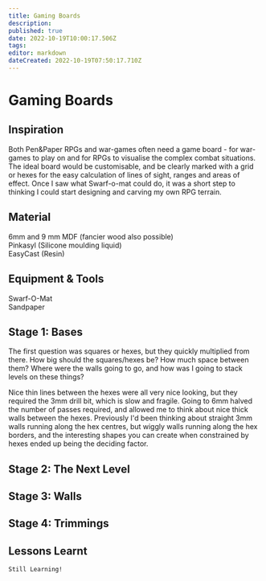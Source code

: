 ```yaml
---
title: Gaming Boards
description: 
published: true
date: 2022-10-19T10:00:17.506Z
tags: 
editor: markdown
dateCreated: 2022-10-19T07:50:17.710Z
---
```


# Gaming Boards

## Inspiration

Both Pen&Paper RPGs and war-games often need a game board - for war-games to play on and for RPGs to visualise the complex combat situations. The ideal board would be customisable, and be clearly marked with a grid or hexes for the easy calculation of lines of sight, ranges and areas of effect. Once I saw what Swarf-o-mat could do, it was a short step to thinking I could start designing and carving my own RPG terrain.

## Material

6mm and 9 mm MDF (fancier wood also possible)  
Pinkasyl (Silicone moulding liquid)  
EasyCast (Resin)  

## Equipment & Tools

Swarf-O-Mat  
Sandpaper  

## Stage 1: Bases

The first question was squares or hexes, but they quickly multiplied from there. How big should the squares/hexes be? How much space between them? Where were the walls going to go, and how was I going to stack levels on these things?

Nice thin lines between the hexes were all very nice looking, but they required the 3mm drill bit, which is slow and fragile. Going to 6mm halved the number of passes required, and allowed me to think about nice thick walls between the hexes. Previously I'd been thinking about straight 3mm walls running along the hex centres, but wiggly walls running along the hex borders, and the interesting shapes you can create when constrained by hexes ended up being the deciding factor.

## Stage 2: The Next Level

## Stage 3: Walls

## Stage 4: Trimmings

## Lessons Learnt

    Still Learning!
